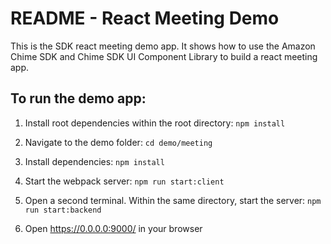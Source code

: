 # README - React Meeting Demo

This is the SDK react meeting demo app. It shows how to use the Amazon Chime SDK and Chime SDK UI Component Library to build a react meeting app.

## To run the demo app:

1. Install root dependencies within the root directory: `npm install`

2. Navigate to the demo folder: `cd demo/meeting`

3. Install dependencies: `npm install`

4. Start the webpack server: `npm run start:client`

5. Open a second terminal. Within the same directory, start the server: `npm run start:backend`

6. Open https://0.0.0.0:9000/ in your browser
